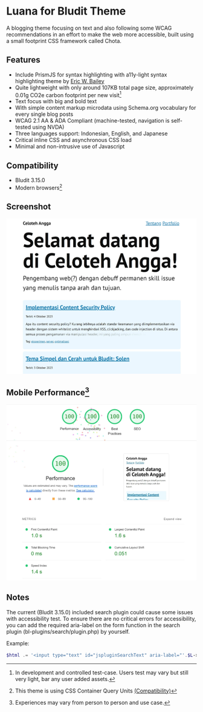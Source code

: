 # Luana for Bludit Theme

A blogging theme focusing on text and also following some WCAG recommendations in an effort to make the web more accessible, built using a small footprint CSS framework called Chota.

## Features

- Include PrismJS for syntax highlighting with a11y-light syntax highlighting theme by [Eric W. Bailey](https://github.com/ericwbailey/a11y-syntax-highlighting)
- Quite lightweight with only around 107KB total page size, approximately 0.01g CO2e carbon footprint per new visit[^1]
- Text focus with big and bold text
- With simple content markup microdata using Schema.org vocabulary for every single blog posts
- WCAG 2.1 AA & ADA Compliant (machine-tested, navigation is self-tested using NVDA)
- Three languages support: Indonesian, English, and Japanese
- Critical inline CSS and asynchronous CSS load
- Minimal and non-intrusive use of Javascript

## Compatibility

- Bludit 3.15.0
- Modern browsers[^2]

## Screenshot

![Luana theme for bludit screenshot showing its main page with several articles listed and a sidebar](luanascreenshot.webp)

## Mobile Performance[^3]

![Luana theme performance on PageSpeed for mobile mode showing all 100 for Performance, Accessibility, Best Practice, and SEO](luanapagespeed.webp)

## Notes
The current (Bludit 3.15.0) included search plugin could cause some issues with accessibility test. To ensure there are no critical errors for accessibility, you can add the required aria-label on the form function in the search plugin (bl-plugins/search/plugin.php) by yourself.

Example:

```php
$html .= '<input type="text" id="jspluginSearchText" aria-label="'.$L->get('Search').'" /> ';
```

[^1]: In development and controlled test-case. Users test may vary but still very light, bar any user added assets.
[^2]: This theme is using CSS Container Query Units [(Compatibility)](https://caniuse.com/css-container-query-units)
[^3]: Experiences may vary from person to person and use case.